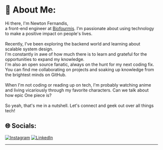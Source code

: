 # 💫 About Me:
Hi there, I'm Newton Fernandis, <br>a front-end engineer at [Biofourmis](https://www.biofourmis.com/). I'm passionate about using technology to make a positive impact on people's lives.<br><br>Recently, I've been exploring the backend world and learning about scalable system design. <br>I'm constantly in awe of how much there is to learn and grateful for the opportunities to expand my knowledge.<br>I'm also an open source fanatic, always on the hunt for my next coding fix. You can find me collaborating on projects and soaking up knowledge from the brightest minds on GitHub.<br><br>
When I'm not coding or reading up on tech, I'm probably watching anime and living vicariously through my favorite characters. Can we talk about how epic One piece is?<br><br>
So yeah, that's me in a nutshell. Let's connect and geek out over all things tech!


## 🌐 Socials:
[![Instagram](https://img.shields.io/badge/Instagram-%23E4405F.svg?logo=Instagram&logoColor=white)](https://instagram.com/newton_fernandis) [![LinkedIn](https://img.shields.io/badge/LinkedIn-%230077B5.svg?logo=linkedin&logoColor=white)](https://linkedin.com/in/newtonfernandis) 

---



